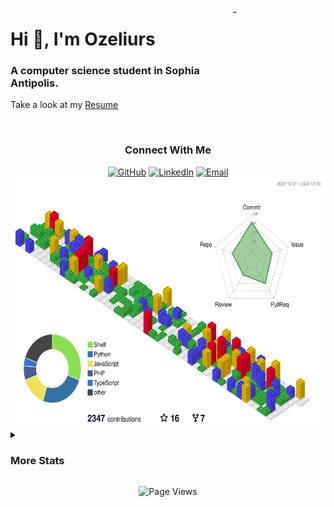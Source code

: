 <img align="right" src="https://github.com/ozeliurs.png" alt="Profile" width="200" height="200" style="border-radius: 50%;">

<div align="left">
    <h1>Hi 👋, I'm Ozeliurs</h1>
    <h3>A computer science student in Sophia Antipolis.</h3>
    <p>Take a look at my <a href="https://github.com/ozeliurs/Resume/releases/latest">Resume</a></p>
</div>

<br/>

<div align="center">
    <h3>Connect With Me</h3>
        <a href="https://github.com/ozeliurs"><img src="https://img.shields.io/badge/GitHub-000000?style=for-the-badge&logo=GitHub&logoColor=white" alt="GitHub"></a>
        <a href="https://www.linkedin.com/in/maxime-billy/"><img src="https://img.shields.io/badge/LinkedIn-0077B5?style=for-the-badge&logo=LinkedIn&logoColor=white" alt="LinkedIn"></a>
        <a href="mailto:ozeliurs@gmail.com"><img src="https://img.shields.io/badge/Email-D14836?style=for-the-badge&logo=Gmail&logoColor=white" alt="Email"></a>
</div>

<img src="profile-3d-contrib/profile-gitblock.svg" alt="Profile 3D Contribution" width="800" height="400">

<details>
  <summary><h3>More Stats</h3></summary>
  <div align="center">
      <img src="https://github-readme-stats.vercel.app/api?username=ozeliurs&show_icons=true" alt="Github Stats">
      <img src="https://wakapi.dev/api/activity/chart/ozeliurs.svg" alt="Wakatime Stats">
      <img src="https://github-readme-activity-graph.vercel.app/graph?username=ozeliurs" alt="Activity Graph">
      <img src="https://github-profile-trophy.vercel.app/?username=ozeliurs&row=1" alt="Trophy Case">
  </div>
</details>

<p align="center" style="margin: 15px auto">
  <img src="https://komarev.com/ghpvc/?style=for-the-badge&username=ozeliurs-maximebilly&label=Profile%20views&color=0e75b6&style=flat" alt="Page Views">
</p>
